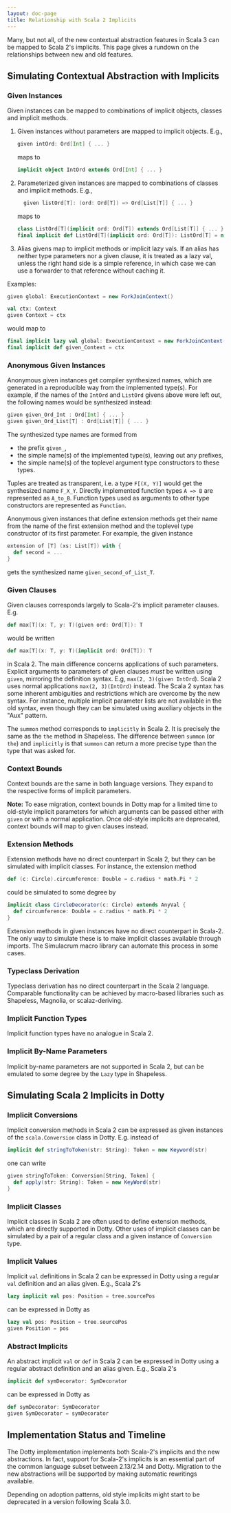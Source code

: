 ```yaml
---
layout: doc-page
title: Relationship with Scala 2 Implicits
---
```


Many, but not all, of the new contextual abstraction features in Scala 3 can be mapped to Scala 2's implicits. This page gives a rundown on the relationships between new and old features.

## Simulating Contextual Abstraction with Implicits

### Given Instances

Given instances can be mapped to combinations of implicit objects, classes and implicit methods.

 1. Given instances without parameters are mapped to implicit objects. E.g.,
    ```scala
    given intOrd: Ord[Int] { ... }
    ```
    maps to
    ```scala
    implicit object IntOrd extends Ord[Int] { ... }
    ```
 2. Parameterized given instances are mapped to combinations of classes and implicit methods. E.g.,
    ```scala
      given listOrd[T]: (ord: Ord[T]) => Ord[List[T]] { ... }
    ```
    maps to
    ```scala
    class ListOrd[T](implicit ord: Ord[T]) extends Ord[List[T]] { ... }
    final implicit def ListOrd[T](implicit ord: Ord[T]): ListOrd[T] = new ListOrd[T]
    ```
 3. Alias givens map to implicit methods or implicit lazy vals. If an alias has neither type parameters nor a given clause,
    it is treated as a lazy val, unless the right hand side is a simple reference, in which case we can use a forwarder to
    that reference without caching it.

Examples:
```scala
given global: ExecutionContext = new ForkJoinContext()

val ctx: Context
given Context = ctx
```
would map to
```scala
final implicit lazy val global: ExecutionContext = new ForkJoinContext()
final implicit def given_Context = ctx
```

### Anonymous Given Instances

Anonymous given instances get compiler synthesized names, which are generated in a reproducible way from the implemented type(s). For example, if the names of the `IntOrd` and `ListOrd` givens above were left out, the following names would be synthesized instead:
```scala
given given_Ord_Int : Ord[Int] { ... }
given given_Ord_List[T] : Ord[List[T]] { ... }
```
The synthesized type names are formed from

 - the prefix `given_`,
 - the simple name(s) of the implemented type(s), leaving out any prefixes,
 - the simple name(s) of the toplevel argument type constructors to these types.

Tuples are treated as transparent, i.e. a type `F[(X, Y)]` would get the synthesized name
`F_X_Y`. Directly implemented function types `A => B` are represented as `A_to_B`. Function types used as arguments to other type constructors are represented as `Function`.

Anonymous given instances that define extension methods
get their name from the name of the first extension method and the toplevel type
constructor of its first parameter. For example, the given instance
```scala
extension of [T] (xs: List[T]) with {
  def second = ...
}
```
gets the synthesized name `given_second_of_List_T`.

### Given Clauses

Given clauses corresponds largely to Scala-2's implicit parameter clauses. E.g.
```scala
def max[T](x: T, y: T)(given ord: Ord[T]): T
```
would be written
```scala
def max[T](x: T, y: T)(implicit ord: Ord[T]): T
```
in Scala 2. The main difference concerns applications of such parameters.
Explicit arguments to parameters of given clauses _must_ be written using `given`,
mirroring the definition syntax. E.g, `max(2, 3)(given IntOrd`).
Scala 2 uses normal applications `max(2, 3)(IntOrd)` instead. The Scala 2 syntax has some inherent ambiguities and restrictions which are overcome by the new syntax. For instance, multiple implicit parameter lists are not available in the old syntax, even though they can be simulated using auxiliary objects in the "Aux" pattern.

The `summon` method corresponds to `implicitly` in Scala 2.
It is precisely the same as the `the` method in Shapeless.
The difference between `summon` (or `the`) and `implicitly` is
that `summon` can return a more precise type than the type that was
asked for.

### Context Bounds

Context bounds are the same in both language versions. They expand to the respective forms of implicit parameters.

**Note:** To ease migration, context bounds in Dotty map for a limited time to old-style implicit parameters for which arguments can be passed either with `given` or
with a normal application. Once old-style implicits are deprecated, context bounds
will map to given clauses instead.

### Extension Methods

Extension methods have no direct counterpart in Scala 2, but they can be simulated with implicit classes. For instance, the extension method
```scala
def (c: Circle).circumference: Double = c.radius * math.Pi * 2
```
could be simulated to some degree by
```scala
implicit class CircleDecorator(c: Circle) extends AnyVal {
  def circumference: Double = c.radius * math.Pi * 2
}
```
Extension methods in given instances have no direct counterpart in Scala-2. The only way to simulate these is to make implicit classes available through imports. The Simulacrum macro library can automate this process in some cases.

### Typeclass Derivation

Typeclass derivation has no direct counterpart in the Scala 2 language. Comparable functionality can be achieved by macro-based libraries such as Shapeless, Magnolia, or scalaz-deriving.

### Implicit Function Types

Implicit function types have no analogue in Scala 2.

### Implicit By-Name Parameters

Implicit by-name parameters are not supported in Scala 2, but can be emulated to some degree by the `Lazy` type in Shapeless.

## Simulating Scala 2 Implicits in Dotty

### Implicit Conversions

Implicit conversion methods in Scala 2 can be expressed as given instances of the `scala.Conversion` class in Dotty. E.g. instead of
```scala
implicit def stringToToken(str: String): Token = new Keyword(str)
```
one can write
```scala
given stringToToken: Conversion[String, Token] {
  def apply(str: String): Token = new KeyWord(str)
}
```

### Implicit Classes

Implicit classes in Scala 2 are often used to define extension methods, which are directly supported in Dotty. Other uses of implicit classes can be simulated by a pair of a regular class and a given instance of `Conversion` type.

### Implicit Values

Implicit `val` definitions in Scala 2 can be expressed in Dotty using a regular `val` definition and an alias given.
E.g., Scala 2's
```scala
lazy implicit val pos: Position = tree.sourcePos
```
can be expressed in Dotty as
```scala
lazy val pos: Position = tree.sourcePos
given Position = pos
```

### Abstract Implicits

An abstract implicit `val` or `def` in Scala 2 can be expressed in Dotty using a regular abstract definition and an alias given. E.g., Scala 2's
```scala
implicit def symDecorator: SymDecorator
```
can be expressed in Dotty as
```scala
def symDecorator: SymDecorator
given SymDecorator = symDecorator
```

## Implementation Status and Timeline

The Dotty implementation implements both Scala-2's implicits and the new abstractions. In fact, support for Scala-2's implicits is an essential part of the common language subset between 2.13/2.14 and Dotty.
Migration to the new abstractions will be supported by making automatic rewritings available.

Depending on adoption patterns, old style implicits might start to be deprecated in a version following Scala 3.0.
